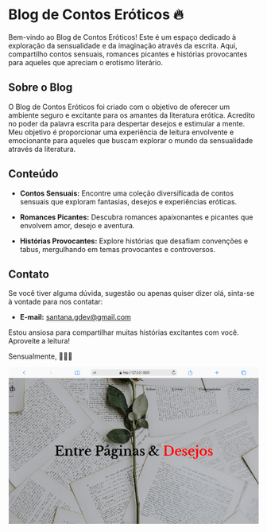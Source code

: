 # Blog de Contos Eróticos 🔥

Bem-vindo ao Blog de Contos Eróticos! Este é um espaço dedicado à exploração da sensualidade e da imaginação através da escrita. Aqui, compartilho contos sensuais, romances picantes e histórias provocantes para aqueles que apreciam o erotismo literário.

## Sobre o Blog

O Blog de Contos Eróticos foi criado com o objetivo de oferecer um ambiente seguro e excitante para os amantes da literatura erótica. Acredito no poder da palavra escrita para despertar desejos e estimular a mente. Meu objetivo é proporcionar uma experiência de leitura envolvente e emocionante para aqueles que buscam explorar o mundo da sensualidade através da literatura.

## Conteúdo

- **Contos Sensuais:** Encontre uma coleção diversificada de contos sensuais que exploram fantasias, desejos e experiências eróticas.

- **Romances Picantes:** Descubra romances apaixonantes e picantes que envolvem amor, desejo e aventura.

- **Histórias Provocantes:** Explore histórias que desafiam convenções e tabus, mergulhando em temas provocantes e controversos.



## Contato

Se você tiver alguma dúvida, sugestão ou apenas quiser dizer olá, sinta-se à vontade para nos contatar:

- **E-mail:** santana.gdev@gmail.com


Estou ansiosa para compartilhar muitas histórias excitantes com você. Aproveite a leitura!

Sensualmente, 💋📖✨


<img src="./src/img/Macbook-Air-127.0.0.1.png">







